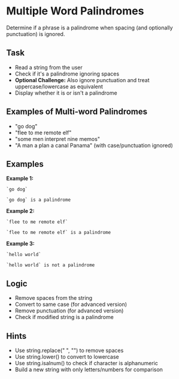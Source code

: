 # Multiple Word Palindromes

Determine if a phrase is a palindrome when spacing (and optionally punctuation) is ignored.

## Task
- Read a string from the user
- Check if it's a palindrome ignoring spaces
- **Optional Challenge:** Also ignore punctuation and treat uppercase/lowercase as equivalent
- Display whether it is or isn't a palindrome

## Examples of Multi-word Palindromes
- "go dog"
- "flee to me remote elf"
- "some men interpret nine memos"
- "A man a plan a canal Panama" (with case/punctuation ignored)

## Examples
**Example 1:**
```
`go dog`
```
```
`go dog` is a palindrome
```

**Example 2:**
```
`flee to me remote elf`
```
```
`flee to me remote elf` is a palindrome
```

**Example 3:**
```
`hello world`
```
```
`hello world` is not a palindrome
```

## Logic
- Remove spaces from the string
- Convert to same case (for advanced version)
- Remove punctuation (for advanced version)
- Check if modified string is a palindrome

## Hints
- Use string.replace(" ", "") to remove spaces
- Use string.lower() to convert to lowercase
- Use string.isalnum() to check if character is alphanumeric
- Build a new string with only letters/numbers for comparison
